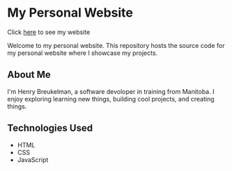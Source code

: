 # My Personal Website

Click [here](https://henrybreukelman.github.io/my-website/) to see my website

Welcome to my personal website. This repository hosts the source code for my personal website where I showcase my projects.

## About Me

I'm Henry Breukelman, a software devoloper in training from Manitoba. I enjoy exploring learning new things, building cool projects, and creating things. 

## Technologies Used

- HTML
- CSS
- JavaScript
